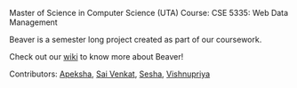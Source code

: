Master of Science in Computer Science (UTA)
Course: CSE 5335: Web Data Management

Beaver is a semester long project created as part of  our coursework. 

Check out our [wiki](https://github.com/meghna-cse/beaver/wiki) to know more about Beaver! 

Contributors: [Apeksha](https://github.com/apekshakotian14), [Sai Venkat](https://github.com/ksvr444), [Sesha](https://github.com/Minnu25), [Vishnupriya](https://github.com/Vishnupriyakonagari17)